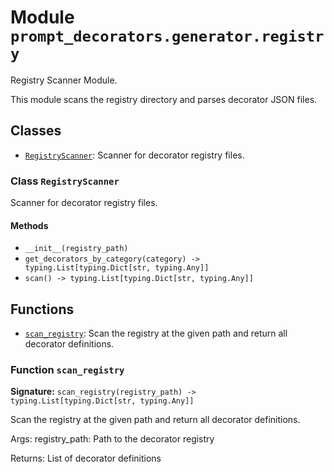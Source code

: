 # Module `prompt_decorators.generator.registry`

Registry Scanner Module.

This module scans the registry directory and parses decorator JSON files.

## Classes

- [`RegistryScanner`](#class-registryscanner): Scanner for decorator registry files.

### Class `RegistryScanner`

Scanner for decorator registry files.

#### Methods

- `__init__(registry_path)`
- `get_decorators_by_category(category) -> typing.List[typing.Dict[str, typing.Any]]`
- `scan() -> typing.List[typing.Dict[str, typing.Any]]`

## Functions

- [`scan_registry`](#function-scan_registry): Scan the registry at the given path and return all decorator definitions.

### Function `scan_registry`

**Signature:** `scan_registry(registry_path) -> typing.List[typing.Dict[str, typing.Any]]`

Scan the registry at the given path and return all decorator definitions.

Args:
    registry_path: Path to the decorator registry

Returns:
    List of decorator definitions
